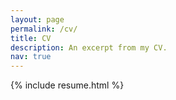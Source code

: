 ```yaml
---
layout: page
permalink: /cv/
title: CV
description: An excerpt from my CV.
nav: true
---
```



{% include resume.html %}
